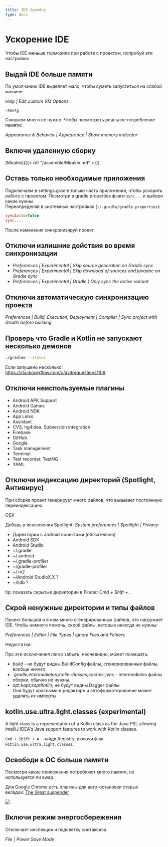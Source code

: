 ```yaml
---
title: IDE Speedup
type: docs
---
```


# Ускорение IDE

Чтобы IDE меньше тормозила при работе с проектом, попробуй эти настройки:


## Выдай IDE больше памяти  

По умолчанию IDE выделяет мало, чтобы суметь запуститься на слабой машине.

_Help | Edit custom VM Options_

```none
-Xmx4g
```

Слишком много не нужно. Чтобы посмотреть реальное потребление памяти:

_Appearance & Behavior | Appearance | Show memory indicator_


## Включи удаленную сборку 

[Mirakle]({{< ref "/assemble/Mirakle.md" >}})


## Оставь только необходимые приложения

Подключаем в settings.gradle только часть приложений, чтобы ускорить работу с проектом. 
Посмотри в gradle.properties флаги `sync...` и выбери какие нужны.   
Переопределяй в системных настройках (`~/.gradle/gradle.properties`):

```ini
syncAvito=false
sync...
```

После изменения синхронизируй проект.


## Отключи излишние действия во время синхронизации

- _Preferences | Experimental | Skip source generation on Gradle sync_
- _Preferences | Experimental | Skip download of sources and javadoc on Gradle sync_
- _Preferences | Experimental | Gradle | Only sync the active variant_


## Отключи автоматическую синхронизацию проекта

_Preferences | Build, Execution, Deployment | Compiler | Sync project with Gradle before building_


## Проверь что Gradle и Kotlin не запускают несколько демонов

```bash
./gradlew --status
```

Если запущено несколько: https://stackoverflow.com/c/avito/questions/109


## Отключи неиспользуемые плагины

- Android APK Support
- Android Games
- Android NDK
- App Links
- Assistant
- CVS, hg4idea, Subversion integration
- Firebase <product>
- GitHub
- Google <product>
- Task management
- Terminal
- Test recorder, TestNG
- YAML


## Отключи индексацию директорий (Spotlight, Антивирус)

При сборке проект генерирует много файлов, что вызывает постоянную переиндексацию.

OSX

Добавь в исключения Spotlight: _System preferences | Spotlight | Privacy_

- Директории с android проектами (обязательно)
- Android SDK
- Android Studio
- ~/.gradle
- ~/.android
- ~/.gradle-profiler
- ~/gradle-profiler
- ~/.m2
- ~/Android StudioX.X ?
- ~/lldb ?

tip: показать скрытые директории в Finder: _Cmd + Shift + ._

## Скрой ненужные директории и типы файлов

Проект большой и в нем много сгенерированных файлов, что нагружает IDE.
Чтобы немного помочь, скрой файлы, которые никогда не нужны:
 
_Preferences | Editor | File Types | Ignore Files and Folders_

Недостатки:

Про эти исключения легко забыть, неочевидно, может помешать:

- *build* - не будут видны BuildConfig файлы, сгенерированные файлы, вообще ничего.
- *.gradle;intermediates;kotlin-classes;caches-jvm;* - intermediates файлы сборки, обычно не нужны.
- *apt;kapt;kaptKotlin;* не будут видны Dagger файлы.   
Они будут красными в редакторе и автоформатирование может удалять их импорты.


## kotlin.use.ultra.light.classes (experimental)

A light class is a representation of a Kotlin class as the Java PSI, allowing IntelliJ IDEA's Java support features to work with Kotlin classes.

`Cmd + Shift + A` - найди Registry, включи флаг `kotlin.use.ultra.light.classes`.


## Освободи в ОС больше памяти

Посмотри какие приложения потребляют много памяти, не используется ли swap.

Для Google Chrome есть плагины для авто-остановки старых вкладок: [The Great suspender](https://chrome.google.com/webstore/detail/the-great-suspender/klbibkeccnjlkjkiokjodocebajanakg?hl=en)

![](https://lh3.googleusercontent.com/hVzJ8OibWTB1JRqu0_2w3gY_nfPKiVfOLAwC93OtHWvWrSKOk-QgCF3rvLQgFhXUb79Aidq3OQ=w640-h400-e365)


## Включи режим энергосбережения

Отключает инспекции и подсветку синтаксиса

_File | Power Save Mode_
